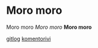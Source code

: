 # Moro moro

Moro moro *Moro moro* **Moro moro**


[gitlog](https://github.com/jusba/ot-harjoitustyo/blob/master/laskarit/viikko1/gitlog.txt)
[komentorivi](https://github.com/jusba/ot-harjoitustyo/blob/master/laskarit/viikko1/komentorivi.txt)
